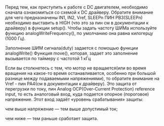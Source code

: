 Перед тем, как приступить к работе с DC двигателем, необходимо сначала ознакомиться со схемой к DC драйверу. 
Обратите внимание для чего предназначены IN1, IN2, Vref, SLEEPn
ПИН PB3(SLEEPn) необходимо выставить в HIGH  (что это за пин см в документации к драйверу) в функции setup(). 
Чтобы задать частоту ШИМа используйте функцию analogWriteFrequency(), по умолчанию она равна килогерцу (1000 Гц).

Заполнение ШИМ сигнала(duty) задается с помощью функции analogWrite()
Функция move(), которая, задает это заполнение вызывается по таймеру с частотой 1 кГц

Если вы столкнетесь с тем, что мотор не вращается(или во время вращения на какое-то время останавливается, особенно при большой разнице между подаваемыми напряжениями), то обратите внимание на Vref - пин PA4(см в документации к драйверу). Это защита от перегрузки по току, пин Analog OCP(Over-Current Protection) reference input, то есть аналоговый вход, куда подается опорное (пороговое) напряжение. 
Этот вход задаёт «уровень срабатывания» защиты:

чем выше напряжение — тем выше допустимый ток;

чем ниже — тем раньше сработает защита.

